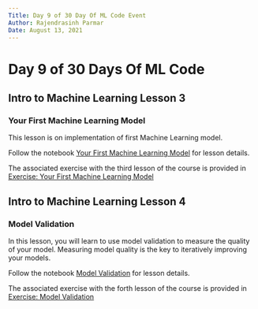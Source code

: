 ```yaml
---
Title: Day 9 of 30 Day Of ML Code Event
Author: Rajendrasinh Parmar
Date: August 13, 2021
---
```


# Day 9 of 30 Days Of ML Code

## Intro to Machine Learning Lesson 3

### Your First Machine Learning Model

This lesson is on implementation of first Machine Learning model.

Follow the notebook [Your First Machine Learning Model](./your-first-machine-learning-model.ipynb) for lesson details.

The associated exercise with the third lesson of the course is provided in [Exercise: Your First Machine Learning Model](./exercise-your-first-machine-learning-model.ipynb)

## Intro to Machine Learning Lesson 4

### Model Validation

In this lesson, you will learn to use model validation to measure the quality of your model. Measuring model quality is the key to iteratively improving your models.

Follow the notebook [Model Validation](./model-validation.ipynb) for lesson details.

The associated exercise with the forth lesson of the course is provided in [Exercise: Model Validation](./exercise-model-validation.ipynb)
